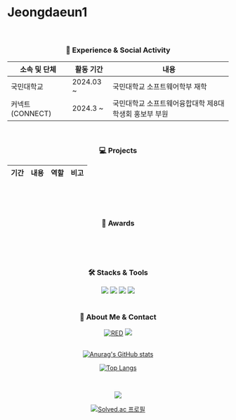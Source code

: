 <h1> Jeongdaeun1 </h1>
<br/>
<h3 align='center'>🏫 Experience & Social Activity</h3>
<div align='center'>

|소속 및 단체|활동 기간|내용|
|---|---|---|
|국민대학교|2024.03 ~|국민대학교 소프트웨어학부 재학|
|커넥트 (CONNECT)|2024.3 ~|국민대학교 소프트웨어융합대학 제8대 학생회 홍보부 부원|
</div>
<br/>
<h3 align='center'>💻 Projects </h3>
<div align='center'>
  
| 기간 | 내용 | 역할 | 비고 | 
| --- | --- | --- | --- |
<br/>
<br/>
<br/>
<h3 align='center'>🥇 Awards</h3>
<div align='center'>
<br/>
<br/>
<br/>
<h3 align='center'>🛠️ Stacks & Tools</h3>
<div align='center'>
<img src="https://img.shields.io/badge/Python-3776AB?style=flat&logo=Python&logoColor=white"/>
  <img src="https://img.shields.io/badge/Java-007396?style=flat&logo=Java&logoColor=white"/>
  <img src="https://img.shields.io/badge/c++-00599C?style=flat&logo=c%2B%2B&logoColor=white"/></a>
  <img src="https://img.shields.io/badge/MySQL-4479A1?style=flat-square&logo=MySQL&logoColor=white"/>
<br/>
<br/>
  <h3 align='center'>🐰 About Me & Contact</h3>
<div align='center'>
<a href="https://github.com/Jeongdaeun1/"><img alt="RED" src ="https://img.shields.io/badge/GitHub-181717?style=flat-square&logo=GitHub&logoColor=white"/></a>
<a [href="mailto:danviva2005@kookmin.ac.kr](mailto:href=%22mailto:danviva2005@kookmin.ac.kr)"><img src="https://img.shields.io/badge/Gmail-E34F26?style=flat-square&logo=Gmail&logoColor=white&link=mailto:danviva2005@kookmin.ac.kr"/></a>

<br/>
<br/>

  
[![Anurag's GitHub stats](https://github-readme-stats.vercel.app/api?username=Jeongdaeun1)](https://github.com/anuraghazra/github-readme-stats&title_color=FFC0CB&text_color=FFC0CB)
<br/>

[![Top Langs](https://github-readme-stats.vercel.app/api/top-langs/?username=Jeongdaeun1&layout=compact)](https://github.com/anuraghazra/github-readme-stats)

<br/>

<p align="center">
  <a href="https://github.com/Jeongdaeun1">
    <img align="center" src="https://github-readme-stats.vercel.app/api/top-langs/?username=Jeongdaeun1&layout=compact&show_icons=true&show_owner=true&hide_title=true&theme=nord" />
  </a>

[![Solved.ac
프로필](http://mazassumnida.wtf/api/v2/generate_badge?boj=danviva2005)](https://solved.ac/danviva2005/)
